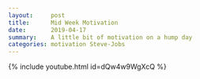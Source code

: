 ```yaml
---
layout:     post
title:      Mid Week Motivation
date:       2019-04-17
summary:    A little bit of motivation on a hump day
categories: motivation Steve-Jobs
---
```


{% include youtube.html id=dQw4w9WgXcQ %}

